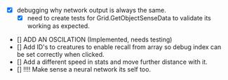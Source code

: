- [x] debugging why network output is always the same. 
    - [x] need to create tests for Grid.GetObjectSenseData to validate its working as expected. 
- [] ADD AN OSCILATION (Implemented, needs testing)
- [] Add ID's to creatures to enable recall from array so debug index can be set correctly when clicked.
- [] Add a different speed in stats and move further distance with it. 
- [] !!!! Make sense a neural network its self too.